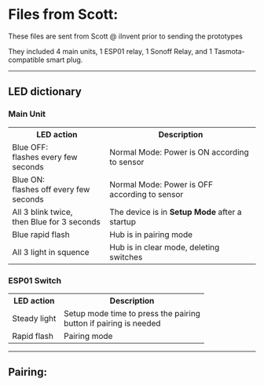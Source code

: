<h1>Files from Scott:</h1>
<p>These files are sent from Scott @ iInvent prior to sending the prototypes

They included 4 main units, 1 ESP01 relay, 1 Sonoff Relay, and 1 Tasmota-compatible smart plug.</p>
<hr>
<h2>LED dictionary</h2>
<h3>Main Unit</h3>
<table>
    <tr>
        <th>LED action</th>
        <th>Description</th>
    </tr>
    <tr>
        <td>Blue OFF: <br>flashes every few seconds</td>
        <td>Normal Mode: Power is ON according to sensor</td>
    </tr>
    <tr>
        <td>Blue ON: <br>flashes off every few seconds</td>
        <td>Normal Mode: Power is OFF according to sensor
    <tr>
        <td>All 3 blink twice,<br> then Blue for 3 seconds</td>
        <td>The device is in <b>Setup Mode</b> after a startup</td>
    </tr>
    <tr>
        <td>Blue rapid flash</td>
        <td>Hub is in pairing mode</td>
    </tr>
    <tr>
        <td>All 3 light in squence</td>
        <td>Hub is in clear mode, deleting switches</td>
</table>
<h3>ESP01 Switch</h3>
<table>
    <tr>
        <th>LED action</th>
        <th>Description</th>
    </tr>
    <tr>
        <td>Steady light</td>
        <td>Setup mode time to press the pairing <br>button if pairing is needed</td>
    </tr>
    <tr>
        <td>Rapid flash</td>
        <td>Pairing mode</td>
</table>
<hr>
<h2>Pairing:</h2>



